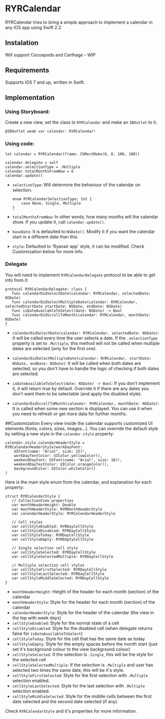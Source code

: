 # RYRCalendar

RYRCalendar tries to bring a simple approach to implement a calendar in any iOS app using Swift 2.2

## Instalation
Will support Cocoapods and Carthage - WIP

## Requirements
Supports iOS 7 and up, written in Swift.

## Implementation

### Using Storyboard:

Create a new view, set the class to `RYRCalendar` and make an `IBOutlet` to it. 

```
@IBOutlet weak var calendar: RYRCalendar!
```

### Using code:
```
let calendar = RYRCalendar(frame: CGRectMake(0, 0, 100, 100))
```

```
calendar.delegate = self
calendar.selectionType = .Multiple
calendar.totalMonthsFromNow = 6
calendar.update()
```

- `selectionType`: Will determine the behaviour of the calendar on selection.
	
	```
	enum RYRCalendarSelectionType: Int {
   		case None, Single, Multiple
	}
	```
- `totalMonthsFromNow`: In other words, how many months will the calendar show. If you update it, call `calendar.update()`.
- `baseDate`: It is defaulted to `NSDate()`. Modify it if you want the calendar start in a different date than this.
- `style`: Defaulted to 'Ryanair app' style, it can be modified. Check Customization below for more info. 

### Delegate
You will need to implement `RYRCalendarDelegate` protocol to be able to get info from it:

```
protocol RYRCalendarDelegate: class {
   func calendarDidSelectDate(calendar: RYRCalendar, selectedDate: NSDate)
   func calendarDidSelectMultipleDate(calendar: RYRCalendar, selectedStartDate startDate: NSDate, endDate: NSDate)
   func isDateAvailableToSelect(date: NSDate) -> Bool
   func calendarDidScrollToMonth(calendar: RYRCalendar, monthDate: NSDate)
}
```

- `calendarDidSelectDate(calendar: RYRCalendar, selectedDate: NSDate)`:
It will be called every time the user selects a date. If the `.selectionType` property is set to `.Multiple`, this method will not be called when multiple dates are selected (only for the first one).

- `calendarDidSelectMultipleDate(calendar: RYRCalendar, startDate: NSDate, endDate: NSDate)`:
It will be called when both dates are selected, so you don't have to handle the logic of checking if both dates are selected. 
- `isDateAvailableToSelect(date: NSDate) -> Bool`: If you don't implement it, it will return true by default. Override it if there are any dates you don't want them to be selectable (and apply the disabled style).
- `calendarDidScrollToMonth(calendar: RYRCalendar, monthDate: NSDate)`: It is called when some new section is displayed. You can use it when you need to refresh or get more data for further months. 


##Customization
Every view inside the calendar supports customized UI elements (fonts, colors, sizes, images...). 
You can override the default style by setting a new style in the `calendar.style` property:

```
calendar.style.calendarHeaderStyle = RYRCalendarHeaderStyle(workDayFont:
	UIFont(name: "Arial", size: 15)!, 
	workDayTextColor: UIColor.yellowColor(), 
	weekendDayFont: UIFont(name: "Arial", size: 18)!, 
	weekendDayTextColor: UIColor.orangeColor(), 
	backgroundColor: UIColor.whiteColor()
)
```
Here is the main style enum from the calendar, and explanation for each property:

```
struct RYRCalendarStyle {
   // CollectionView properties
   var monthHeaderHeight: Double
   var monthHeaderStyle: RYRMonthHeaderStyle
   var calendarHeaderStyle: RYRCalendarHeaderStyle
   
   // Cell styles
   var cellStyleEnabled: RYRDayCellStyle
   var cellStyleDisabled: RYRDayCellStyle
   var cellStyleToday: RYRDayCellStyle
   var cellStyleEmpty: RYREmptyCellStyle
   
   // Single selection cell style
   var cellStyleSelected: RYRDayCellStyle
   var cellStyleSelectedMultiple: RYRDayCellStyle
   
   // Multiple selection cell styles
   var cellStyleFirstSelected: RYRDayCellStyle
   var cellStyleLastSelected: RYRDayCellStyle
   var cellStyleMiddleSelected: RYRDayCellStyle
}
```
- `monthHeaderHeight`: Height of the header for each month (section) of the calendar
- `monthHeaderStyle`: Style for the header for each month (section) of the calendar
- `calendarHeaderStyle`: Style for the header of the calendar (the view in the top with week days)
- `cellStyleEnabled`: Style for the normal state of a cell
- `cellStyleDisabled`: Style for the disabled cell (when delegate returns false for `isDateAvailableToSelect`)
- `cellStyleToday`: Style for the cell that has the same date as today
- `cellStyleEmpty`: Style for the empty spaces before the month start (just set it's background colour to the view background colour)
- `cellStyleSelected`: If the selection is `.Single`, this will be the style for the selected cell
- `cellStyleSelectedMultiple`: If the selection is `.Multiple` and user has selected two times the same date, this will be it's style. 
- `cellStyleFirstSelected`: Style for the first selection with `.Multiple` selection enabled.
- `cellStyleLastSelected`: Style for the last selection with `.Multiple` selection enabled. 
- `cellStyleMiddleSelected`: Style for the middle cells between the first date selected and the second date selected (if any). 

Check `RYRCalendarStyle` and it's properties for more information.
